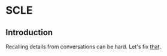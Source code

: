 # SCLE

## Introduction

Recalling details from conversations can be hard. Let's fix [that](https://scle-44d0f77b81bd.herokuapp.com).

